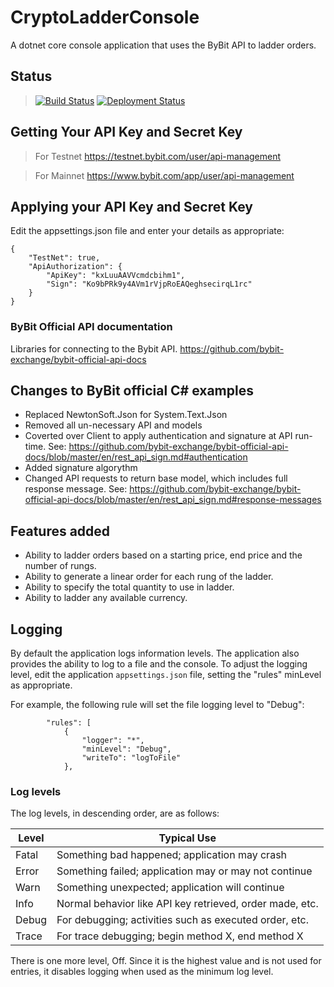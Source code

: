 # CryptoLadderConsole
A dotnet core console application that uses the ByBit API to ladder orders.
## Status
> [![Build Status](https://internetwideworld.visualstudio.com/CryptoLadder/_apis/build/status/GeorgeLeithead.CryptoLadderConsole?branchName=master)](https://internetwideworld.visualstudio.com/CryptoLadder/_build/latest?definitionId=4&branchName=master)
> [![Deployment Status](https://internetwideworld.vsrm.visualstudio.com/_apis/public/Release/badge/4845c46d-deb5-4c4b-8079-9ab2da28d76e/2/2)](https://internetwideworld.vsrm.visualstudio.com/_apis/public/Release/badge/4845c46d-deb5-4c4b-8079-9ab2da28d76e/2/2)
## Getting Your API Key and Secret Key

> For Testnet
https://testnet.bybit.com/user/api-management

> For Mainnet
https://www.bybit.com/app/user/api-management

## Applying your API Key and Secret Key
Edit the appsettings.json file and enter your details as appropriate:
```
{
    "TestNet": true,
    "ApiAuthorization": {
        "ApiKey": "kxLuuAAVVcmdcbihm1",
        "Sign": "Ko9bPRk9y4AVm1rVjpRoEAQeghsecirqL1rc"
    }
}
```
### ByBit Official API documentation
Libraries for connecting to the Bybit API. https://github.com/bybit-exchange/bybit-official-api-docs

## Changes to ByBit official C# examples
* Replaced NewtonSoft.Json for System.Text.Json
* Removed all un-necessary API and models
* Coverted over Client to apply authentication and signature at API run-time. See: https://github.com/bybit-exchange/bybit-official-api-docs/blob/master/en/rest_api_sign.md#authentication
* Added signature algorythm
* Changed API requests to return base model, which includes full response message. See: https://github.com/bybit-exchange/bybit-official-api-docs/blob/master/en/rest_api_sign.md#response-messages

## Features added
* Ability to ladder orders based on a starting price, end price and the number of rungs.
* Ability to generate a linear order for each rung of the ladder.
* Ability to specify the total quantity to use in ladder.
* Ability to ladder any available currency.
## Logging
By default the application logs information levels.  The application also provides the ability to log to a file and the console.  To adjust the logging level, edit the application `appsettings.json` file, setting the "rules" minLevel as appropriate.

For example, the following rule will set the file logging level to "Debug":
```
        "rules": [
            {
                "logger": "*",
                "minLevel": "Debug",
                "writeTo": "logToFile"
            },
```

### Log levels
The log levels, in descending order, are as follows:

|Level|Typical Use|
------|-------
|Fatal|Something bad happened; application may crash|
|Error|Something failed; application may or may not continue|
|Warn|Something unexpected; application will continue|
|Info|Normal behavior like API key retrieved, order made, etc.|
|Debug|For debugging; activities such as executed order, etc.|
|Trace|For trace debugging; begin method X, end method X|

There is one more level, Off. Since it is the highest value and is not used for entries, it disables logging when used as the minimum log level.